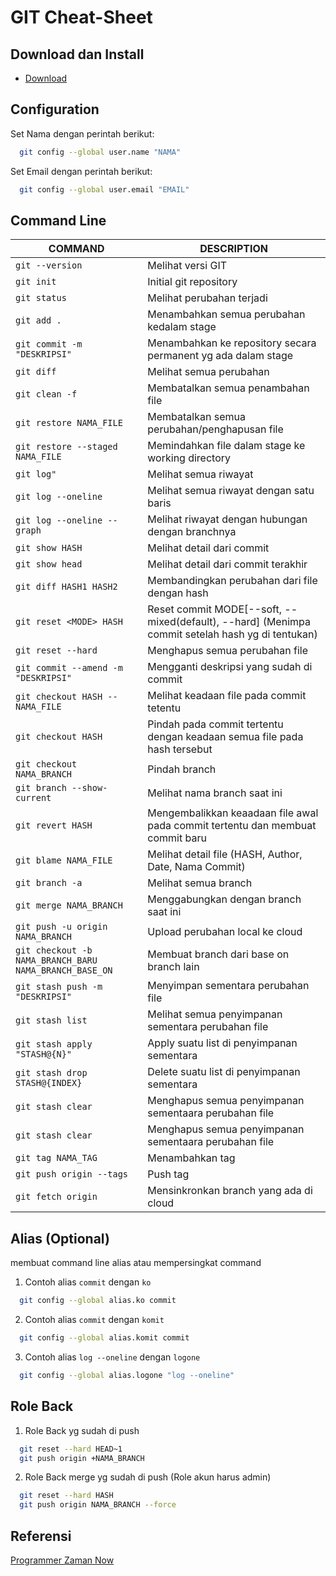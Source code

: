 # GIT Cheat-Sheet
## Download dan Install
- [Download](https://git-scm.com/downloads)

## Configuration
Set Nama dengan perintah berikut:
```bash
  git config --global user.name "NAMA"
```
Set Email dengan perintah berikut:
```bash
  git config --global user.email "EMAIL"
```

## Command Line
COMMAND | DESCRIPTION
---|---
`git --version` | Melihat versi GIT
`git init` | Initial git repository
`git status` | Melihat perubahan terjadi
`git add .` | Menambahkan semua perubahan kedalam stage
`git commit -m "DESKRIPSI"` | Menambahkan ke repository secara permanent yg ada dalam stage
`git diff` | Melihat semua perubahan
`git clean -f` | Membatalkan semua penambahan file
`git restore NAMA_FILE` | Membatalkan semua perubahan/penghapusan file
`git restore --staged NAMA_FILE` | Memindahkan file dalam stage ke working directory
`git log"` | Melihat semua riwayat
`git log --oneline` | Melihat semua riwayat dengan satu baris
`git log --oneline --graph` | Melihat riwayat dengan hubungan dengan branchnya
`git show HASH` | Melihat detail dari commit
`git show head` | Melihat detail dari commit terakhir
`git diff HASH1 HASH2` | Membandingkan perubahan dari file dengan hash
`git reset <MODE> HASH` | Reset commit MODE[--soft, --mixed(default), --hard] (Menimpa commit setelah hash yg di tentukan)
`git reset --hard` | Menghapus semua perubahan file
`git commit --amend -m "DESKRIPSI"` | Mengganti deskripsi yang sudah di commit
`git checkout HASH -- NAMA_FILE` | Melihat keadaan file pada commit tetentu
`git checkout HASH` | Pindah pada commit tertentu dengan keadaan semua file pada hash tersebut
`git checkout NAMA_BRANCH` | Pindah branch
`git branch --show-current` | Melihat nama branch saat ini
`git revert HASH` | Mengembalikkan keaadaan file awal pada commit tertentu dan membuat commit baru
`git blame NAMA_FILE` | Melihat detail file (HASH, Author, Date, Nama Commit)
`git branch -a` | Melihat semua branch
`git merge NAMA_BRANCH` | Menggabungkan dengan branch saat ini
`git push -u origin NAMA_BRANCH` | Upload perubahan local ke cloud
`git checkout -b NAMA_BRANCH_BARU NAMA_BRANCH_BASE_ON` | Membuat branch dari base on branch lain
`git stash push -m "DESKRIPSI"` | Menyimpan sementara perubahan file
`git stash list` | Melihat semua penyimpanan sementara perubahan file
`git stash apply "STASH@{N}"` | Apply suatu list di penyimpanan sementara
`git stash drop STASH@{INDEX}` | Delete suatu list di penyimpanan sementara
`git stash clear` | Menghapus semua penyimpanan sementaara perubahan file
`git stash clear` | Menghapus semua penyimpanan sementaara perubahan file
`git tag NAMA_TAG` | Menambahkan tag
`git push origin --tags` | Push tag
`git fetch origin` | Mensinkronkan branch yang ada di cloud

## Alias (Optional)
membuat command line alias atau mempersingkat command
1. Contoh alias `commit` dengan `ko`
```bash
  git config --global alias.ko commit
```
2. Contoh alias `commit` dengan `komit`
```bash
  git config --global alias.komit commit
```
3. Contoh alias `log --oneline` dengan `logone`
```bash
  git config --global alias.logone "log --oneline"
```

## Role Back
1. Role Back yg sudah di push
```bash
  git reset --hard HEAD~1
  git push origin +NAMA_BRANCH
```
2. Role Back merge yg sudah di push (Role akun harus admin)
```bash
  git reset --hard HASH
  git push origin NAMA_BRANCH --force
```
## Referensi
[Programmer Zaman Now](https://www.youtube.com/watch?v=fQbTeNX1mvM)